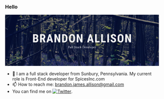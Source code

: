 ### Hello

<img src="https://raw.githubusercontent.com/BrandonJAllison/BrandonJAllison/master/Brandon%20Allison.png" style= "margin: 0 auto;"/>

- 💬 I am a full stack developer from Sunbury, Pennsylvania.  My current role is Front-End developer for SpicesInc.com 
- 📫 How to reach me: brandon.james.allison@gmail.com
- You can find me on [![Twitter][1.2]][1].

<!-- Icons -->

[1.2]: http://i.imgur.com/wWzX9uB.png (twitter icon without padding)


<!-- Links to your social media accounts -->

[1]: https://https://twitter.com/Web_DevB


<!--
**BrandonJAllison/BrandonJAllison** is a ✨ _special_ ✨ repository because its `README.md` (this file) appears on your GitHub profile.

Here are some ideas to get you started:

- 🔭 I’m currently working on ...
- 🌱 I’m currently learning ...
- 👯 I’m looking to collaborate on ...
- 🤔 I’m looking for help with ...
- 💬 Ask me about ...
- 📫 How to reach me: ...
- 😄 Pronouns: ...
- ⚡ Fun fact: ...
-->
